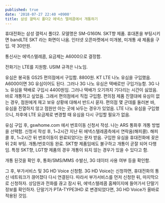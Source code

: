 ```yaml
---
published: true
date: '2018-07-27 22:40 +0900'
title: 삼성 갤럭시 폴더2 에넥스 텔레콤에서 개통하기
---
```

휴대전화는 삼성 갤럭시 폴더2. 모델명은 SM-G160N. SKT향 제품. 휴대폰을 부팅시키면 bandLTE SKT 라는 화면이 나옴. 인터넷 오픈마켓에서 미개봉, 미개통 새 제품을 구입. 약 30만원.

통신사는 에넥스텔레콤, 요금제는 A6000으로 결정함.

전화기는 LTE를 지원함. USIM 규격은 나노임.

유심은 봉곡동 GS25 편의점에서 구입함. 8800원. KT LTE 나노 유심을 구입했음. A6000이면 3G 유심이어도 된다. 그러나 3G 나노 유심은 택배로만 구입가능함. 3G 나노 유심을 택배로 구입시 4400원임. 그러나 택배가 오기까지 기다리는 시간이 싫었음. 바로 개통하고 싶었음. 그래서 편의점에서 직접 구입함. 편의점 제품 진열대에 유심이 없는 경우, 점원에게 재고 보유 상황에 대해서 반드시 묻자. 편의점 몇 군데를 둘러본 바, 유심을 진열하지 않고 점원만 아는 곳에 놔두는 경우가 있었음. LTE 나노 유심을 구입했으니, 차후에 LTE 요금제로 변경할 때 유심을 다시 구입할 필요가 없음.

유심 구입 후, gswhome.com 에서 번호이동 신청서 작성. 나는 ARS 통화후 개통 방법을 선택함. 신청서 작성 후, 1~2시간 지난 뒤 에넥스텔레콤측에서 연락옴(해피콜). 해피콜 후, 1~2시간 뒤 번호이동이 완료되었다는 문자 받음. 구입한 유심을 휴대전화에 꽂은 뒤 2회 부팅. 개통/번호이동 완료. SKT향 제품임에도 불구하고 개통이 곧잘 되어 다행임. 특정 SKT향, LGT향 제품의 경우 개통이 되지 않는 경우가 있을 수 있다고 함.

개통 된것을 확인 후, 통화/SMS/MMS 수발신, 3G 데이터 사용 여부 등을 확인함.

그 후, 부가서비스 및 3G HD Voice 신청함. 3G HD Voice는 신청하면, 휴대전화의 통신 네트워크가 끊어졌다 다시 연결된다. 따라서 부가서비스를 먼저 신청한 뒤, 마지막으로 신청하자. 상담원과 전화를 끊고 잠시 뒤, 에넥스텔레콤 홈페이지에 들어가서 단말기 정보를 확인하자. 단말기가 PTA-TYPE3HD 로 변경되었다면, 3G HD Voice가 올바로 적용된 것임.